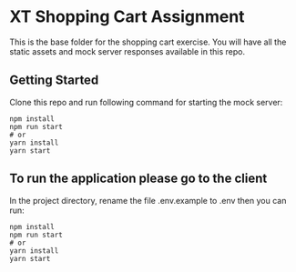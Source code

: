 # XT Shopping Cart Assignment

This is the base folder for the shopping cart exercise. You will have all the static assets and mock server responses available in this repo.

## Getting Started

Clone this repo and run following command for starting the mock server:

```
npm install
npm run start
# or
yarn install
yarn start
```
## To run the application please go to the client
In the project directory, rename the file .env.example to .env then you can run:

```
npm install
npm run start
# or
yarn install
yarn start
```